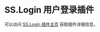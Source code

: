 # SS.Login 用户登录插件

可以访问 [SS.Login 插件主页](https://sscms.com/plugins/plugin.html?id=SS.Login) 获取插件详细信息。